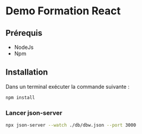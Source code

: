 # Demo Formation React

## Prérequis
- NodeJs
- Npm

## Installation

Dans un terminal exécuter la commande suivante :

```bash
npm install
```

### Lancer json-server

```bash
npx json-server --watch ./db/dbw.json --port 3000
```